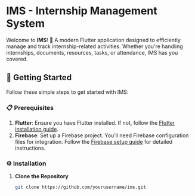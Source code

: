 # IMS - Internship Management System

Welcome to **IMS**! 🎉 A modern Flutter application designed to efficiently manage and track internship-related activities. Whether you're handling internships, documents, resources, tasks, or attendance, IMS has you covered.

## 🚀 Getting Started

Follow these simple steps to get started with IMS:

### 📋 Prerequisites

1. **Flutter**: Ensure you have Flutter installed. If not, follow the [Flutter installation guide](https://docs.flutter.dev/get-started/install).
2. **Firebase**: Set up a Firebase project. You’ll need Firebase configuration files for integration. Follow the [Firebase setup guide](https://firebase.google.com/docs/flutter/setup) for detailed instructions.

### ⚙️ Installation

1. **Clone the Repository**

   ```bash
   git clone https://github.com/yourusername/ims.git
